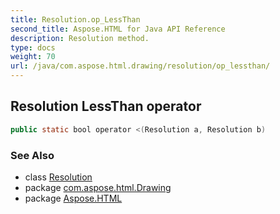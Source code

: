 ```yaml
---
title: Resolution.op_LessThan
second_title: Aspose.HTML for Java API Reference
description: Resolution method. 
type: docs
weight: 70
url: /java/com.aspose.html.drawing/resolution/op_lessthan/
---
```

## Resolution LessThan operator

```java
public static bool operator <(Resolution a, Resolution b)
```

### See Also

* class [Resolution](../)
* package [com.aspose.html.Drawing](../../resolution/)
* package [Aspose.HTML](../../../)
